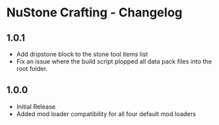 # NuStone Crafting - Changelog

## 1.0.1
- Add dripstone block to the stone tool items list
- Fix an issue where the build script plopped all data pack files into the root folder.

## 1.0.0
- Initial Release
- Added mod loader compatibility for all four default mod loaders
